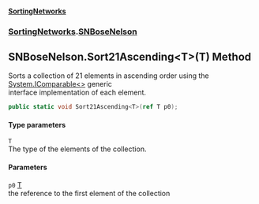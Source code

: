 #### [SortingNetworks](./index.md 'index')
### [SortingNetworks](./SortingNetworks.md 'SortingNetworks').[SNBoseNelson](./SortingNetworks-SNBoseNelson.md 'SortingNetworks.SNBoseNelson')
## SNBoseNelson.Sort21Ascending&lt;T&gt;(T) Method
Sorts a collection of 21 elements in ascending order using the [System.IComparable&lt;&gt;](https://docs.microsoft.com/en-us/dotnet/api/System.IComparable-1 'System.IComparable`1') generic  
interface implementation of each element.  
```csharp
public static void Sort21Ascending<T>(ref T p0);
```
#### Type parameters
<a name='SortingNetworks-SNBoseNelson-Sort21Ascending-T-(T)-T'></a>
`T`  
The type of the elements of the collection.  
  
#### Parameters
<a name='SortingNetworks-SNBoseNelson-Sort21Ascending-T-(T)-p0'></a>
`p0` [T](#SortingNetworks-SNBoseNelson-Sort21Ascending-T-(T)-T 'SortingNetworks.SNBoseNelson.Sort21Ascending&lt;T&gt;(T).T')  
the reference to the first element of the collection  
  
